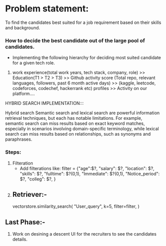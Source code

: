 # Problem statement:
To find the candidates best suited for a job requirement based on their skills and background.

### How to decide the best candidate out of the large pool of candidates.

* Implementing the following hierarchy for deciding most suited candidate for a given tech role. 
1. work experience(total work years, tech stack, company, role) >> Education(T1 > T2 > T3) >> 
 Github activity score (Total repo, relevant languages, followers, past 6 month active days) >>
 (kaggle, leetcode, codeforces, codechef, hackerrank etc) profiles >> Activity on our platform....


HYBRID SEARCH IMPLEMENTATION:::

Hybrid search
Semantic search and lexical search are powerful information retrieval techniques, but each has notable limitations. For example, semantic search can miss results based on exact keyword matches, especially in scenarios involving domain-specific terminology, while lexical search can miss results based on relationships, such as synonyms and paraphrases.

### Steps: 
1. Filteration
    - Add filterations like: 
    filter = 
    {"age":$?, 
    "salary": $?, 
    "location": $?, 
    "skills": $?, 
    "fulltime": $?(0,1), 
    "Immediate": $?(0,1),
    "Notice_period": $?, 
    "colleg": $?, 
    }
2. Retriever:- 
    - 
    vectorstore.similarity_search(
    "User_query",
    k=5,
    filter=filter,
)



## Last Phase:-
1. Work on desining a descent UI for the recruiters to see the candidates details.